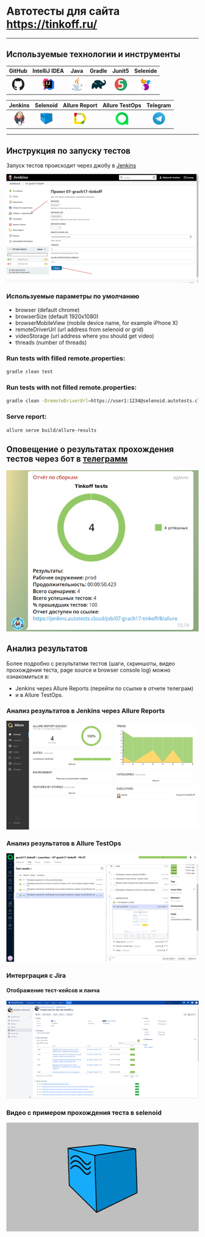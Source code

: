 # Автотесты для сайта https://tinkoff.ru/

___

## Используемые технологии и инструменты

| GitHub | IntelliJ IDEA | Java | Gradle | Junit5 | Selenide |
|:------:|:----:|:----:|:------:|:------:|:--------:|
| <img src="images/GitHub.svg" width="40" height="40"> | <img src="images/IDEA.svg" width="40" height="40"> | <img src="images/JAVA.svg" width="40" height="40"> | <img src="images/Gradle.svg" width="40" height="40"> | <img src="images/Junit5.svg" width="40" height="40"> | <img src="images/Selenide.svg" width="40" height="40"> |

| Jenkins | Selenoid | Allure Report | Allure TestOps | Telegram |
|:--------:|:-------------:|:---------:|:-------:|:--------:|
| <img src="images/Jenkins.svg" width="40" height="40"> | <img src="images/Selenoid.svg" width="40" height="40"> | <img src="images/Allure Report.svg" width="40" height="40"> | <img src="images/Allure TestOps.svg" width="40" height="40"> | <img src="images/Telegram.svg" width="40" height="40"> |

___

## Инструкция по запуску тестов

Запуск тестов происходит через джобу в [Jenkins](https://jenkins.autotests.cloud/job/07-grach17-tinkoff/)

![Jenkins](./images/Jenkins.png)

### Используемые параметры по умолчанию

* browser (default chrome)
* browserSize (default 1920x1080)
* browserMobileView (mobile device name, for example iPhone X)
* remoteDriverUrl (url address from selenoid or grid)
* videoStorage (url address where you should get video)
* threads (number of threads)

### Run tests with filled remote.properties:

```bash
gradle clean test
```

### Run tests with not filled remote.properties:

```bash
gradle clean -DremoteDriverUrl=https://user1:1234@selenoid.autotests.cloud/wd/hub/ -DvideoStorage=https://selenoid.autotests.cloud/video/ -Dthreads=1 test
```

### Serve report:

```bash
allure serve build/allure-results
```

## Оповещение о результатах прохождения тестов через бот в [телеграмм](https://t.me/autotest_result)

![Telegram](./images/Telegram.png)

## Анализ результатов

Более подробно с результатми тестов (шаги, скриншоты, видео прохождения теста, page source и browser console log) можно
ознакомиться в:

* Jenkins через Allure Reports
  (перейти по ссылке в отчете телеграм)
* и в Allure TestOps.

### Анализ результатов в Jenkins через Allure Reports

![alt "Allure Reports"](./images/Allure_Report.png)

### Анализ результатов в Allure TestOps

![alt "Allure TestOps"](./images/Allure_TestOps.png)

### Интерграция с Jira
#### Отображение тест-кейсов и ланча

![jira](./images/jira.png)

### Видео с примером прохождения теста в selenoid

!["Video from Selenoid"](./images/test__video.gif)